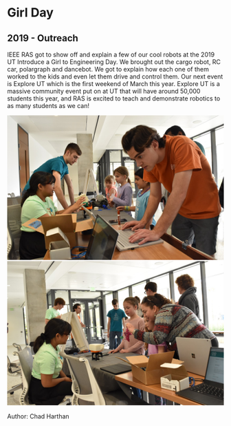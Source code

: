 # Girl Day
## 2019 - Outreach

IEEE RAS got to show off and explain a few of our cool robots at the 2019 UT Introduce a Girl to Engineering Day.  We brought out the cargo robot, RC car, polargraph and dancebot.  We got to explain how each one of them worked to the kids and even let them drive and control them.  Our next event is Explore UT which is the first weekend of March this year.  Explore UT is a massive community event put on at UT that will have around 50,000 students this year, and RAS is excited to teach and demonstrate robotics to as many students as we can!

![Chad setting up the polargraph](/src/_posts//blog/2019-02-25-outreach/1.jpg)
![Reiko demonstrating the dancebot](/src/_posts//blog/2019-02-25-outreach/2.jpg)

Author: Chad Harthan
